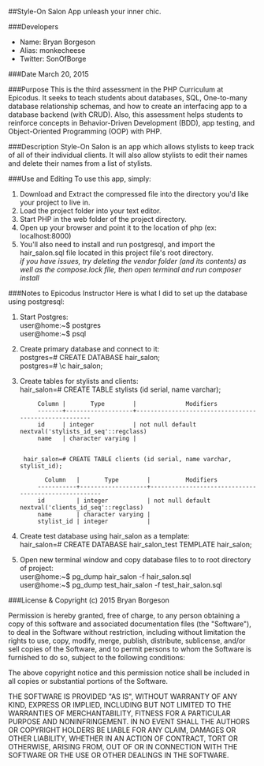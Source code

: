 ##Style-On Salon App
unleash your inner chic.

###Developers
* Name: Bryan Borgeson
* Alias: monkecheese
* Twitter: SonOfBorge

###Date
March 20, 2015

###Purpose
This is the third assessment in the PHP Curriculum at Epicodus. It seeks to teach students about databases, SQL, One-to-many database relationship schemas, and how to create an interfacing app to a database backend (with CRUD).  Also, this assessment helps students to reinforce concepts in Behavior-Driven Development (BDD), app testing, and Object-Oriented Programming (OOP) with PHP.

###Description
Style-On Salon is an app which allows stylists to keep track of all of their individual clients.  It will also allow stylists to edit their names and delete their names from a list of stylists.

###Use and Editing
To use this app, simply: <br />
1. Download and Extract the compressed file into the directory you'd like your project to live in. <br />
2. Load the project folder into your text editor. <br />
3. Start PHP in the web folder of the project directory. <br />
4. Open up your browser and point it to the location of php (ex: localhost:8000) <br />
5. You'll also need to install and run postgresql, and import the hair_salon.sql file located in this project file's root directory. <br />
*if you have issues, try deleting the vendor folder (and its contents) as well as the compose.lock file, then open terminal and run composer install*

###Notes to Epicodus Instructor
Here is what I did to set up the database using postgresql:<br />

1. Start Postgres:<br />
        user@home:~$ postgres<br />
        user@home:~$ psql<br />

2. Create primary database and connect to it:<br />
        postgres=# CREATE DATABASE hair_salon;<br />
        postgres=# \c hair_salon;<br />

3. Create tables for stylists and clients:<br />
        hair_salon=# CREATE TABLE stylists (id serial, name varchar);<br />

            Column |       Type        |              Modifiers
            -------+-------------------+------------------------------------------------------
            id     | integer           | not null default nextval('stylists_id_seq'::regclass)
            name   | character varying |


        hair_salon=# CREATE TABLE clients (id serial, name varchar, stylist_id);

              Column   |       Type        |          Modifiers
            -----------+-------------------+-----------------------------------------------------
            id         | integer           | not null default nextval('clients_id_seq'::regclass)
            name       | character varying |
            stylist_id | integer           |

4. Create test database using hair_salon as a template:<br />
        hair_salon=# CREATE DATABASE hair_salon_test TEMPLATE hair_salon;<br />

5. Open new terminal window and copy database files to to root directory of project:<br />
        user@home:~$ pg_dump hair_salon -f hair_salon.sql<br />
        user@home:~$ pg_dump test_hair_salon -f test_hair_salon.sql<br />

###License & Copyright (c) 2015 Bryan Borgeson

Permission is hereby granted, free of charge, to any person obtaining a copy
of this software and associated documentation files (the "Software"), to deal
in the Software without restriction, including without limitation the rights
to use, copy, modify, merge, publish, distribute, sublicense, and/or sell
copies of the Software, and to permit persons to whom the Software is
furnished to do so, subject to the following conditions:

The above copyright notice and this permission notice shall be included in
all copies or substantial portions of the Software.

THE SOFTWARE IS PROVIDED "AS IS", WITHOUT WARRANTY OF ANY KIND, EXPRESS OR
IMPLIED, INCLUDING BUT NOT LIMITED TO THE WARRANTIES OF MERCHANTABILITY,
FITNESS FOR A PARTICULAR PURPOSE AND NONINFRINGEMENT. IN NO EVENT SHALL THE
AUTHORS OR COPYRIGHT HOLDERS BE LIABLE FOR ANY CLAIM, DAMAGES OR OTHER
LIABILITY, WHETHER IN AN ACTION OF CONTRACT, TORT OR OTHERWISE, ARISING FROM,
OUT OF OR IN CONNECTION WITH THE SOFTWARE OR THE USE OR OTHER DEALINGS IN
THE SOFTWARE.
